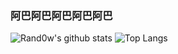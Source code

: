 ### 阿巴阿巴阿巴阿巴阿巴
![Rand0w's github stats](https://github-readme-stats.vercel.app/api?username=randowlh&show_icons=true&theme=tokyonight&count_private=true)
![Top Langs](https://github-readme-stats.vercel.app/api/top-langs/?username=randowlh&layout=compact) 
<!--
**Randowlh/randowlh** is a ✨ _special_ ✨ repository because its `README.md` (this file) appears on your GitHub profile.

Here are some ideas to get you started:

- 🔭 I’m currently working on ...
- 🌱 I’m currently learning ...
- 👯 I’m looking to collaborate on ...
- 🤔 I’m looking for help with ...
- 💬 Ask me about ...
- 📫 How to reach me: ...
- 😄 Pronouns: ...
- ⚡ Fun fact: ...
-->
